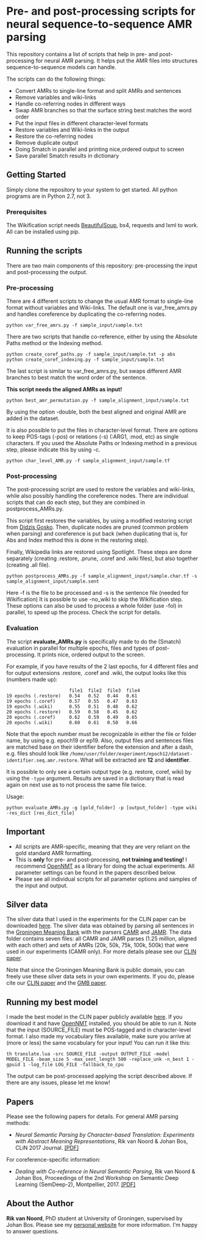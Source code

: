 # Pre- and post-processing scripts for neural sequence-to-sequence AMR parsing

This repository contains a list of scripts that help in pre- and post-processing for neural AMR parsing. It helps put the AMR files into structures sequence-to-sequence models can handle. 

The scripts can do the following things:

* Convert AMRs to single-line format and split AMRs and sentences
* Remove variables and wiki-links
* Handle co-referring nodes in different ways
* Swap AMR branches so that the surface string best matches the word order
* Put the input files in different character-level formats
* Restore variables and Wiki-links in the output
* Restore the co-referring nodes
* Remove duplicate output
* Doing Smatch in parallel and printing nice,ordered output to screen
* Save parallel Smatch results in dictionary

## Getting Started

Simply clone the repository to your system to get started. All python programs are in Python 2.7, not 3.

### Prerequisites

The Wikification script needs [BeautifulSoup](https://pypi.python.org/pypi/beautifulsoup4), bs4, requests and lxml to work. All can be installed using pip.

## Running the scripts

There are two main components of this repository: pre-processing the input and post-processing the output.

### Pre-processing

There are 4 different scripts to change the usual AMR format to single-line format without variables and Wiki-links. The default one is var_free_amrs.py and handles coreference by duplicating the co-referring nodes.

```
python var_free_amrs.py -f sample_input/sample.txt
```

There are two scripts that handle co-reference, either by using the Absolute Paths method or the Indexing method.

```
python create_coref_paths.py -f sample_input/sample.txt -p abs
python create_coref_indexing.py -f sample_input/sample.txt
```

The last script is similar to var_free_amrs.py, but swaps different AMR branches to best match the word order of the sentence. 

**This script needs the aligned AMRs as input!**

```
python best_amr_permutation.py -f sample_alignment_input/sample.txt
```

By using the option -double, both the best aligned and original AMR are added in the dataset.

It is also possible to put the files in character-level format. There are options to keep POS-tags (-pos) or relations (-s) (:ARG1, :mod, etc) as single characters. If you used the Absolute Paths or Indexing method in a previous step, please indicate this by using -c.

```
python char_level_AMR.py -f sample_alignment_input/sample.tf
```

### Post-processing

The post-processing script are used to restore the variables and wiki-links, while also possibly handling the coreference nodes. There are individual scripts that can do each step, but they are combined in postprocess_AMRs.py. 

This script first restores the variables, by using a modified restoring script from [Didzis Gosko](https://github.com/didzis/tensorflowAMR/tree/master/SemEval2016/restoreAMR). Then, duplicate nodes are pruned (common problem when parsing) and coreference is put back (when duplicating that is, for Abs and Index method this is done in the restoring step). 

Finally, Wikipedia links are restored using Spotlight. These steps are done separately (creating .restore, .prune, .coref and .wiki files), but also together (creating .all file).

```
python postprocess_AMRs.py -f sample_alignment_input/sample.char.tf -s sample_alignment_input/sample.sent
```

Here -f is the file to be processed and -s is the sentence file (needed for Wikification) It is possible to use -no_wiki to skip the Wikification step. These options can also be used to process a whole folder (use -fol) in parallel, to speed up the process. Check the script for details.

### Evaluation

The script **evaluate_AMRs.py** is specifically made to do the (Smatch) evaluation in parallel for multiple epochs, files and types of post-processing. It prints nice, ordered output to the screen.

For example, if you have results of the 2 last epochs, for 4 different files and for output extensions .restore, .coref and .wiki, the output looks like this (numbers made up):

```
                       file1  file2  file3  file4
19 epochs (.restore)   0.54   0.52   0.44   0.61
19 epochs (.coref)     0.57   0.55   0.47   0.63
19 epochs (.wiki)      0.55   0.51   0.48   0.62   
20 epochs (.restore)   0.59   0.58   0.45   0.62
20 epochs (.coref)     0.62   0.59   0.49   0.65
20 epochs (.wiki)      0.60   0.61   0.50   0.66
```

Note that the epoch number must be recognizable in either the file or folder name, by using e.g. epoch19 or ep19. Also, output files and sentences files are matched base on their identifier before the extension and after a dash, e.g. files should look like ```/home/user/folder/experiment/epoch12/dataset-identifier.seq.amr.restore```. What will be extracted are **12** and **identifier**.

It is possible to only see a certain output type (e.g. restore, coref, wiki) by using the ```-type``` argument. Results are saved in a dictionary that is read again on next use as to not process the same file twice. 

Usage:

```
python evaluate_AMRs.py -g [gold_folder] -p [output_folder] -type wiki -res_dict [res_dict_file]
```


## Important ##

* All scripts are AMR-specific, meaning that they are very reliant on the gold standard AMR formatting.
* This is **only** for pre- and post-processing, **not training and testing!** I recommend [OpenNMT](http://opennmt.net/) as a library for doing the actual experiments. All parameter settings can be found in the papers described below.
* Please see all individual scripts for all parameter options and samples of the input and output.

## Silver data ##

The silver data that I used in the experiments for the CLIN paper can be downloaded [here](http://www.let.rug.nl/rikvannoord/AMR/silver_data/). The silver data was obtained by parsing all sentences in the [Groningen Meaning Bank](http://gmb.let.rug.nl/) with the parsers [CAMR](https://github.com/c-amr/camr) and [JAMR](https://github.com/jflanigan/jamr). The data folder contains seven files: all CAMR and JAMR parses (1.25 million, aligned with each other) and sets of AMRs (20k, 50k, 75k, 100k, 500k) that were used in our experiments (CAMR only). For more details please see our [CLIN paper](http://www.clinjournal.org/sites/clinjournal.org/files/07.neural-semantic-parsing.pdf).

Note that since the Groningen Meaning Bank is public domain, you can freely use these silver data sets in your own experiments. If you do, please cite our [CLIN paper](http://www.clinjournal.org/sites/clinjournal.org/files/07.neural-semantic-parsing.pdf) and the [GMB paper](http://www.lrec-conf.org/proceedings/lrec2012/pdf/534_Paper.pdf).

## Running my best model ##

I made the best model in the CLIN paper publicly available [here](http://www.let.rug.nl/rikvannoord/AMR/best_model/). If you download it and have [OpenNMT](http://opennmt.net/) installed, you should be able to run it. Note that the input (SOURCE_FILE) must be POS-tagged and in character-level format. I also made my vocabulary files available, make sure you arrive at (more or less) the same vocabulary for your input! You can run it like this:

```
th translate.lua -src SOURCE_FILE -output OUTPUT_FILE -model MODEL_FILE -beam_size 5 -max_sent_length 500 -replace_unk -n_best 1 -gpuid 1 -log_file LOG_FILE -fallback_to_cpu
```

The output can be post-processed applying the script described above. If there are any issues, please let me know!

## Papers ##

Please see the following papers for details. For general AMR parsing methods:

* *Neural Semantic Parsing by Character-based Translation: Experiments with Abstract Meaning Representations*, Rik van Noord & Johan Bos, CLiN 2017 Journal. [[PDF]](http://www.clinjournal.org/sites/clinjournal.org/files/07.neural-semantic-parsing.pdf)

For coreference-specific information:

* *Dealing with Co-reference in Neural Semantic Parsing*, Rik van Noord & Johan Bos, Proceedings of the 2nd Workshop on Semantic Deep Learning (SemDeep-2), Montpellier, 2017. [[PDF]](http://aclweb.org/anthology/W/W17/W17-7306.pdf)

## About the Author

**Rik van Noord**, PhD student at University of Groningen, supervised by Johan Bos. Please see my [personal website](http://rikvannoord.nl/) for more information. I'm happy to answer questions.
